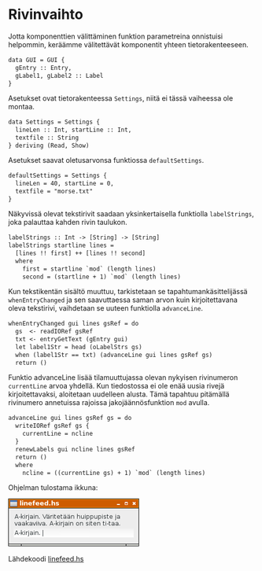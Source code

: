 # Rivinvaihto

Jotta komponenttien välittäminen funktion parametreina onnistuisi helpommin, keräämme välitettävät komponentit yhteen tietorakenteeseen.

```
data GUI = GUI {
  gEntry :: Entry,
  gLabel1, gLabel2 :: Label
}
```
Asetukset ovat tietorakenteessa `Settings`, niitä ei tässä vaiheessa ole montaa.

```
data Settings = Settings {
  lineLen :: Int, startLine :: Int,
  textfile :: String
} deriving (Read, Show)
```
Asetukset saavat oletusarvonsa funktiossa `defaultSettings`.

```
defaultSettings = Settings {
  lineLen = 40, startLine = 0,
  textfile = "morse.txt"
}
```

Näkyvissä olevat tekstirivit saadaan yksinkertaisella funktiolla `labelStrings`, joka palauttaa kahden rivin taulukon.

```
labelStrings :: Int -> [String] -> [String]
labelStrings startline lines =
  [lines !! first] ++ [lines !! second]
  where
    first = startline `mod` (length lines)
    second = (startline + 1) `mod` (length lines)
```
Kun tekstikentän sisältö muuttuu, tarkistetaan se tapahtumankäsittelijässä `whenEntryChanged` ja sen saavuttaessa saman arvon kuin kirjoitettavana oleva tekstirivi, vaihdetaan se uuteen funktiolla `advanceLine`.

```
whenEntryChanged gui lines gsRef = do
  gs  <- readIORef gsRef
  txt <- entryGetText (gEntry gui)
  let label1Str = head (oLabelStrs gs)
  when (label1Str == txt) (advanceLine gui lines gsRef gs)
  return ()
```

Funktio advanceLine lisää tilamuuttujassa olevan nykyisen rivinumeron `currentLine` arvoa yhdellä. Kun tiedostossa ei ole enää uusia rivejä kirjoitettavaksi, aloitetaan uudelleen alusta. Tämä tapahtuu pitämällä rivinumero annetuissa rajoissa jakojäännösfunktion `mod` avulla.

```
advanceLine gui lines gsRef gs = do
  writeIORef gsRef gs {
    currentLine = ncline
  }
  renewLabels gui ncline lines gsRef
  return ()
  where
    ncline = ((currentLine gs) + 1) `mod` (length lines)
```
Ohjelman tulostama ikkuna:

![](../pics/linefeed.png)

Lähdekoodi [linefeed.hs](../code/linefeed.hs)


